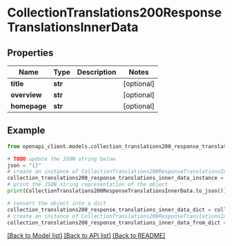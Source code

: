 # CollectionTranslations200ResponseTranslationsInnerData


## Properties

Name | Type | Description | Notes
------------ | ------------- | ------------- | -------------
**title** | **str** |  | [optional] 
**overview** | **str** |  | [optional] 
**homepage** | **str** |  | [optional] 

## Example

```python
from openapi_client.models.collection_translations200_response_translations_inner_data import CollectionTranslations200ResponseTranslationsInnerData

# TODO update the JSON string below
json = "{}"
# create an instance of CollectionTranslations200ResponseTranslationsInnerData from a JSON string
collection_translations200_response_translations_inner_data_instance = CollectionTranslations200ResponseTranslationsInnerData.from_json(json)
# print the JSON string representation of the object
print(CollectionTranslations200ResponseTranslationsInnerData.to_json())

# convert the object into a dict
collection_translations200_response_translations_inner_data_dict = collection_translations200_response_translations_inner_data_instance.to_dict()
# create an instance of CollectionTranslations200ResponseTranslationsInnerData from a dict
collection_translations200_response_translations_inner_data_from_dict = CollectionTranslations200ResponseTranslationsInnerData.from_dict(collection_translations200_response_translations_inner_data_dict)
```
[[Back to Model list]](../README.md#documentation-for-models) [[Back to API list]](../README.md#documentation-for-api-endpoints) [[Back to README]](../README.md)


